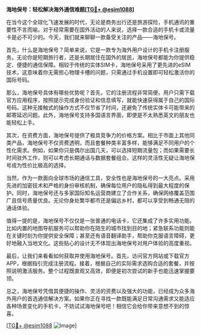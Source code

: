 **海地保号：轻松解决海外通信难题[[TG💪+ @esim1088](https://t.me/s/esim1088)]**

在当今这个全球化飞速发展的时代，无论是商务出行还是旅游探险，手机通讯的重要性不言而喻。对于经常需要在国外活动的人来说，选择一款合适的手机卡或流量卡是必不可少的。今天，我们就来聊聊一款备受关注的产品——海地保号。

首先，什么是海地保号？简单来说，它是一款专为海外用户设计的手机卡注册服务。无论你是短期旅行者，还是长期居住在国外的居民，海地保号都能为你提供稳定、便捷的通信保障。相较于传统的实体SIM卡，海地保号采用了更先进的eSIM技术，这意味着你无需担心物理卡槽的问题，只需通过手机设置即可轻松激活你的国际号码。

那么，海地保号具体有哪些优势呢？首先，它的注册流程非常简便。用户只需下载官方应用程序，按照提示完成身份验证和信息填写，就能快速获得属于自己的国际号码。这种无接触式的操作方式不仅节省了时间，还避免了传统实体卡可能带来的邮寄延迟问题。此外，海地保号支持多国语言界面，即使是不太熟悉英文的朋友也能轻松上手。

其次，在资费方面，海地保号提供了极具竞争力的价格方案。相比于市面上其他同类产品，海地保号不仅资费透明，而且套餐种类丰富多样，能够满足不同用户的个性化需求。例如，如果你只是偶尔出国几天，可以选择短期流量包；而如果需要长时间驻外工作，则可以考虑长期通话与数据套餐组合。这样的灵活性无疑让海地保号成为性价比极高的选择。

当然，作为一款面向全球市场的通信工具，安全性也是海地保号的一大亮点。采用先进的加密技术和严格的身份审核机制，确保每位用户的隐私得到最大程度的保护。同时，海地保号还与多家国际知名运营商建立了合作关系，确保网络覆盖范围广且信号质量优良。无论你身处繁华都市还是偏远乡村，都可以享受到畅通无阻的通话体验。

值得一提的是，海地保号不仅仅是一张普通的电话卡，它还集成了许多实用功能。比如内置的地图导航服务可以帮助你在陌生的城市找到目的地；紧急联系功能则能在关键时刻为你提供安全保障；甚至还有语音翻译助手，帮助你克服语言障碍，更好地融入当地文化。这些贴心的设计无不体现出海地保号对用户体验的高度重视。

最后，让我们来看看如何获取并使用海地保号。首先，访问官方网站或下载官方APP，根据指引完成注册流程。接着，根据自己的实际需求选购合适的套餐，并按照说明激活服务。整个过程既直观又高效，即便是初次尝试的新手也能迅速掌握要领。

总之，海地保号凭借其便捷的操作、灵活的资费以及强大的功能，已经成为众多海外用户的首选通信解决方案。如果你正在寻找一款既能满足日常沟通需求又能适应各种场景变化的手机卡，不妨试试海地保号吧！相信它会给你带来意想不到的惊喜。

[[TG💪+ @esim1088](https://t.me/s/esim1088) ![Image](https://i.postimg.cc/4NQfJmqS/Snipaste-2025-05-13-00-14-12.png)]
